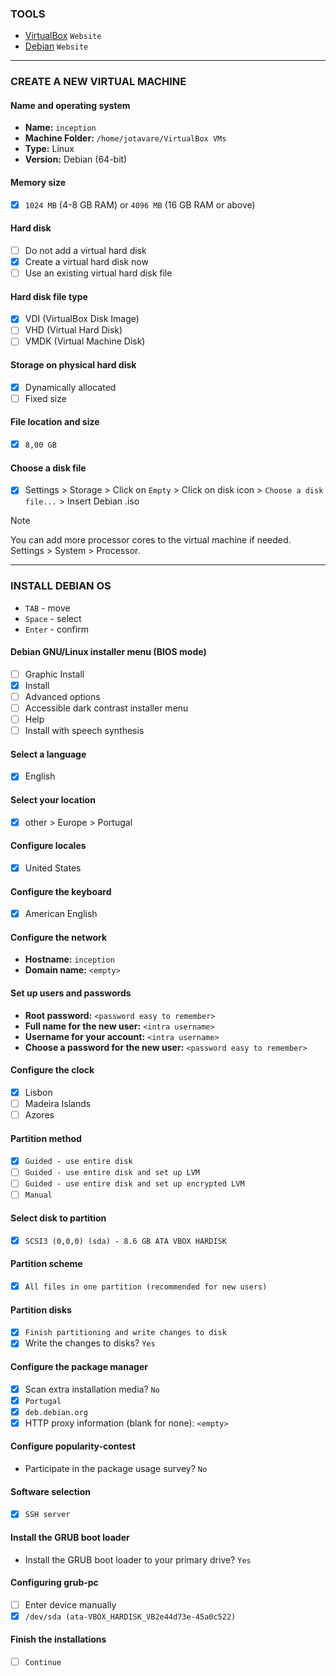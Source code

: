 ### TOOLS
- [VirtualBox](https://www.virtualbox.org/) `Website`
- [Debian](https://www.debian.org/) `Website`

- - - -

### CREATE A NEW VIRTUAL MACHINE
#### Name and operating system
- **Name:** `inception`
- **Machine Folder:** `/home/jotavare/VirtualBox VMs`
- **Type:** Linux
- **Version:** Debian (64-bit)

#### Memory size
- [x] `1024 MB` (4-8 GB RAM) or `4096 MB` (16 GB RAM or above)

#### Hard disk
- [ ] Do not add a virtual hard disk
- [x] Create a virtual hard disk now
- [ ] Use an existing virtual hard disk file

#### Hard disk file type
- [x] VDI (VirtualBox Disk Image)
- [ ] VHD (Virtual Hard Disk)
- [ ] VMDK (Virtual Machine Disk)

#### Storage on physical hard disk
- [x] Dynamically allocated
- [ ] Fixed size

#### File location and size
- [x] `8,00 GB`

#### Choose a disk file
- [x] Settings > Storage > Click on `Empty` > Click on disk icon > `Choose a disk file...` > Insert Debian .iso

> [!NOTE]
> You can add more processor cores to the virtual machine if needed. Settings > System > Processor.

- - - -

### INSTALL DEBIAN OS
- `TAB` - move
- `Space` - select
- `Enter` - confirm

#### Debian GNU/Linux installer menu (BIOS mode)
- [ ] Graphic Install
- [x] Install
- [ ] Advanced options
- [ ] Accessible dark contrast installer menu
- [ ] Help
- [ ] Install with speech synthesis

#### Select a language
- [x] English

#### Select your location
- [x] other > Europe > Portugal

#### Configure locales
- [x] United States

#### Configure the keyboard
- [x] American English

#### Configure the network
- **Hostname:** `inception`
- **Domain name:** `<empty>`

#### Set up users and passwords
- **Root password:** `<password easy to remember>`
- **Full name for the new user:** `<intra username>`
- **Username for your account:** `<intra username>`
- **Choose a password for the new user:** `<password easy to remember>`

#### Configure the clock
- [x] Lisbon
- [ ] Madeira Islands
- [ ] Azores

#### Partition method
- [x] `Guided - use entire disk`
- [ ] `Guided - use entire disk and set up LVM`
- [ ] `Guided - use entire disk and set up encrypted LVM`
- [ ] `Manual`

#### Select disk to partition
- [x] `SCSI3 (0,0,0) (sda) - 8.6 GB ATA VBOX HARDISK`

#### Partition scheme
- [x] `All files in one partition (recommended for new users)`

#### Partition disks
- [x] `Finish partitioning and write changes to disk`
- [x] Write the changes to disks? `Yes`

#### Configure the package manager
- [x] Scan extra installation media? `No`
- [x] `Portugal`
- [x] `deb.debian.org`
- [x] HTTP proxy information (blank for none): `<empty>`

#### Configure popularity-contest
- Participate in the package usage survey? `No`

#### Software selection
- [x] `SSH server`

#### Install the GRUB boot loader
- Install the GRUB boot loader to your primary drive? `Yes`

#### Configuring grub-pc
- [ ] Enter device manually
- [x] `/dev/sda (ata-VBOX_HARDISK_VB2e44d73e-45a0c522)`

#### Finish the installations
- [ ] `Continue`
